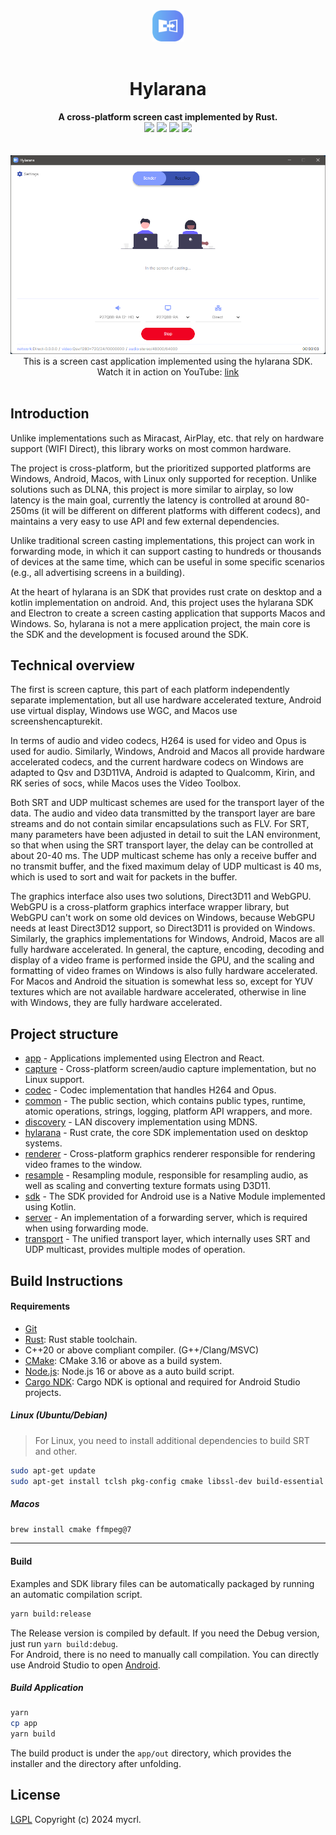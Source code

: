<!--lint disable no-literal-urls-->
<div align="center">
   <img src="./logo.png" width="50px"/>
   <br>
   <br>
   <h1>Hylarana</h1>
</div>
<div align="center">
  <strong>A cross-platform screen cast implemented by Rust.</strong>
</div>
<div align="center">
  <img src="https://img.shields.io/github/actions/workflow/status/mycrl/hylarana/release.yml"/>
  <img src="https://img.shields.io/github/license/mycrl/hylarana"/>
  <img src="https://img.shields.io/github/issues/mycrl/hylarana"/>
  <img src="https://img.shields.io/github/stars/mycrl/hylarana"/>
</div>
<br/>
<br/>
<div align="center">
   <img src="./app/capture.png"/>
   <span>This is a screen cast application implemented using the hylarana SDK.</span>
</div>
<div align="center">
  <span>Watch it in action on YouTube:</span>
  <a href="https://youtu.be/AkW3eRlKl1U">link</a>
</div>
<br/>

## Introduction

Unlike implementations such as Miracast, AirPlay, etc. that rely on hardware support (WIFI Direct), this library works on most common hardware.

The project is cross-platform, but the prioritized supported platforms are Windows, Android, Macos, with Linux only supported for reception. Unlike solutions such as DLNA, this project is more similar to airplay, so low latency is the main goal, currently the latency is controlled at around 80-250ms (it will be different on different platforms with different codecs), and maintains a very easy to use API and few external dependencies.

Unlike traditional screen casting implementations, this project can work in forwarding mode, in which it can support casting to hundreds or thousands of devices at the same time, which can be useful in some specific scenarios (e.g., all advertising screens in a building).

At the heart of hylarana is an SDK that provides rust crate on desktop and a kotlin implementation on android. And, this project uses the hylarana SDK and Electron to create a screen casting application that supports Macos and Windows. So, hylarana is not a mere application project, the main core is the SDK and the development is focused around the SDK.

## Technical overview

The first is screen capture, this part of each platform independently separate implementation, but all use hardware accelerated texture, Android use virtual display, Windows use WGC, and Macos use screenshencapturekit.

In terms of audio and video codecs, H264 is used for video and Opus is used for audio. Similarly, Windows, Android and Macos all provide hardware accelerated codecs, and the current hardware codecs on Windows are adapted to Qsv and D3D11VA, Android is adapted to Qualcomm, Kirin, and RK series of socs, while Macos uses the Video Toolbox.

Both SRT and UDP multicast schemes are used for the transport layer of the data. The audio and video data transmitted by the transport layer are bare streams and do not contain similar encapsulations such as FLV. For SRT, many parameters have been adjusted in detail to suit the LAN environment, so that when using the SRT transport layer, the delay can be controlled at about 20-40 ms. The UDP multicast scheme has only a receive buffer and no transmit buffer, and the fixed maximum delay of UDP multicast is 40 ms, which is used to sort and wait for packets in the buffer.

The graphics interface also uses two solutions, Direct3D11 and WebGPU. WebGPU is a cross-platform graphics interface wrapper library, but WebGPU can't work on some old devices on Windows, because WebGPU needs at least Direct3D12 support, so Direct3D11 is provided on Windows. Similarly, the graphics implementations for Windows, Android, Macos are all fully hardware accelerated. In general, the capture, encoding, decoding and display of a video frame is performed inside the GPU, and the scaling and formatting of video frames on Windows is also fully hardware accelerated. For Macos and Android the situation is somewhat less so, except for YUV textures which are not available hardware accelerated, otherwise in line with Windows, they are fully hardware accelerated.

## Project structure

* [app](./app) - Applications implemented using Electron and React.
* [capture](./capture) - Cross-platform screen/audio capture implementation, but no Linux support.
* [codec](./codec) - Codec implementation that handles H264 and Opus.
* [common](./common) - The public section, which contains public types, runtime, atomic operations, strings, logging, platform API wrappers, and more.
* [discovery](./discovery) - LAN discovery implementation using MDNS.
* [hylarana](./hylarana) - Rust crate, the core SDK implementation used on desktop systems.
* [renderer](./renderer) - Cross-platform graphics renderer responsible for rendering video frames to the window.
* [resample](./resample) - Resampling module, responsible for resampling audio, as well as scaling and converting texture formats using D3D11.
* [sdk](./sdk) - The SDK provided for Android use is a Native Module implemented using Kotlin.
* [server](./server) - An implementation of a forwarding server, which is required when using forwarding mode.
* [transport](./transport) - The unified transport layer, which internally uses SRT and UDP multicast, provides multiple modes of operation.

## Build Instructions

#### Requirements

-   [Git](https://git-scm.com/downloads)
-   [Rust](https://www.rust-lang.org/tools/install): Rust stable toolchain.
-   C++20 or above compliant compiler. (G++/Clang/MSVC)
-   [CMake](https://cmake.org/download/): CMake 3.16 or above as a build system.
-   [Node.js](https://nodejs.org/en/download): Node.js 16 or above as a auto build script.
-   [Cargo NDK](https://github.com/willir/cargo-ndk-Android-gradle): Cargo NDK is optional and required for Android Studio projects.

##### Linux (Ubuntu/Debian)

> For Linux, you need to install additional dependencies to build SRT and other.

```sh
sudo apt-get update
sudo apt-get install tclsh pkg-config cmake libssl-dev build-essential libasound2-dev libsdl2-dev libva-dev v4l-utils
```

##### Macos

```sh
brew install cmake ffmpeg@7
```

---

#### Build

Examples and SDK library files can be automatically packaged by running an automatic compilation script.

```sh
yarn build:release
```

The Release version is compiled by default. If you need the Debug version, just run `yarn build:debug`.  
For Android, there is no need to manually call compilation. You can directly use Android Studio to open [Android](./examples/Android).

##### Build Application

```sh
yarn
cp app
yarn build
```

The build product is under the `app/out` directory, which provides the installer and the directory after unfolding.

## License

[LGPL](./LICENSE) Copyright (c) 2024 mycrl.

